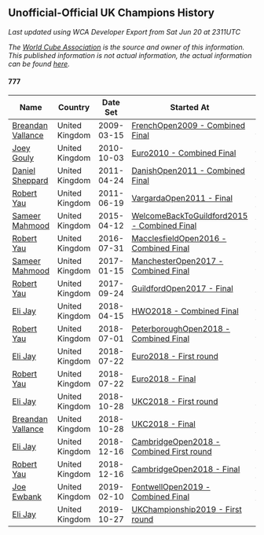 ## Unofficial-Official UK Champions History

*Last updated using WCA Developer Export from Sat Jun 20 at 2311UTC*

*The [World Cube Association](https://www.worldcubeassociation.org) is the source and owner of this information. This published information is not actual information, the actual information can be found [here](https://www.worldcubeassociation.org/results).*

#### 777

|Name|Country|Date Set|Started At|Ended At|Days Held|  
|--|--|--|--|--|--|  
|[Breandan Vallance](https://www.worldcubeassociation.org/persons/2007VALL01)|United Kingdom|2009-03-15|[FrenchOpen2009 - Combined Final](https://www.worldcubeassociation.org/competitions/FrenchOpen2009/results/all#e777_c)|[Euro2010 - Combined Final](https://www.worldcubeassociation.org/competitions/Euro2010/results/all#e777_c)|567|  
|[Joey Gouly](https://www.worldcubeassociation.org/persons/2007GOUL01)|United Kingdom|2010-10-03|[Euro2010 - Combined Final](https://www.worldcubeassociation.org/competitions/Euro2010/results/all#e777_c)|[DanishOpen2011 - Combined Final](https://www.worldcubeassociation.org/competitions/DanishOpen2011/results/all#e777_c)|203|  
|[Daniel Sheppard](https://www.worldcubeassociation.org/persons/2009SHEP01)|United Kingdom|2011-04-24|[DanishOpen2011 - Combined Final](https://www.worldcubeassociation.org/competitions/DanishOpen2011/results/all#e777_c)|[VargardaOpen2011 - Final](https://www.worldcubeassociation.org/competitions/VargardaOpen2011/results/all#e777_f)|56|  
|[Robert Yau](https://www.worldcubeassociation.org/persons/2009YAUR01)|United Kingdom|2011-06-19|[VargardaOpen2011 - Final](https://www.worldcubeassociation.org/competitions/VargardaOpen2011/results/all#e777_f)|[WelcomeBackToGuildford2015 - Combined Final](https://www.worldcubeassociation.org/competitions/WelcomeBackToGuildford2015/results/all#e777_c)|1393|  
|[Sameer Mahmood](https://www.worldcubeassociation.org/persons/2013MAHM02)|United Kingdom|2015-04-12|[WelcomeBackToGuildford2015 - Combined Final](https://www.worldcubeassociation.org/competitions/WelcomeBackToGuildford2015/results/all#e777_c)|[MacclesfieldOpen2016 - Combined Final](https://www.worldcubeassociation.org/competitions/MacclesfieldOpen2016/results/all#e777_c)|476|  
|[Robert Yau](https://www.worldcubeassociation.org/persons/2009YAUR01)|United Kingdom|2016-07-31|[MacclesfieldOpen2016 - Combined Final](https://www.worldcubeassociation.org/competitions/MacclesfieldOpen2016/results/all#e777_c)|[ManchesterOpen2017 - Combined Final](https://www.worldcubeassociation.org/competitions/ManchesterOpen2017/results/all#e777_c)|168|  
|[Sameer Mahmood](https://www.worldcubeassociation.org/persons/2013MAHM02)|United Kingdom|2017-01-15|[ManchesterOpen2017 - Combined Final](https://www.worldcubeassociation.org/competitions/ManchesterOpen2017/results/all#e777_c)|[GuildfordOpen2017 - Final](https://www.worldcubeassociation.org/competitions/GuildfordOpen2017/results/all#e777_f)|252|  
|[Robert Yau](https://www.worldcubeassociation.org/persons/2009YAUR01)|United Kingdom|2017-09-24|[GuildfordOpen2017 - Final](https://www.worldcubeassociation.org/competitions/GuildfordOpen2017/results/all#e777_f)|[HWO2018 - Combined Final](https://www.worldcubeassociation.org/competitions/HWO2018/results/all#e777_c)|203|  
|[Eli Jay](https://www.worldcubeassociation.org/persons/2014JAYE01)|United Kingdom|2018-04-15|[HWO2018 - Combined Final](https://www.worldcubeassociation.org/competitions/HWO2018/results/all#e777_c)|[PeterboroughOpen2018 - Combined Final](https://www.worldcubeassociation.org/competitions/PeterboroughOpen2018/results/all#e777_c)|77|  
|[Robert Yau](https://www.worldcubeassociation.org/persons/2009YAUR01)|United Kingdom|2018-07-01|[PeterboroughOpen2018 - Combined Final](https://www.worldcubeassociation.org/competitions/PeterboroughOpen2018/results/all#e777_c)|[Euro2018 - First round](https://www.worldcubeassociation.org/competitions/Euro2018/results/all#e777_1)|21|  
|[Eli Jay](https://www.worldcubeassociation.org/persons/2014JAYE01)|United Kingdom|2018-07-22|[Euro2018 - First round](https://www.worldcubeassociation.org/competitions/Euro2018/results/all#e777_1)|[Euro2018 - Final](https://www.worldcubeassociation.org/competitions/Euro2018/results/all#e777_f)|0|  
|[Robert Yau](https://www.worldcubeassociation.org/persons/2009YAUR01)|United Kingdom|2018-07-22|[Euro2018 - Final](https://www.worldcubeassociation.org/competitions/Euro2018/results/all#e777_f)|[UKC2018 - First round](https://www.worldcubeassociation.org/competitions/UKC2018/results/all#e777_1)|98|  
|[Eli Jay](https://www.worldcubeassociation.org/persons/2014JAYE01)|United Kingdom|2018-10-28|[UKC2018 - First round](https://www.worldcubeassociation.org/competitions/UKC2018/results/all#e777_1)|[UKC2018 - Final](https://www.worldcubeassociation.org/competitions/UKC2018/results/all#e777_f)|0|  
|[Breandan Vallance](https://www.worldcubeassociation.org/persons/2007VALL01)|United Kingdom|2018-10-28|[UKC2018 - Final](https://www.worldcubeassociation.org/competitions/UKC2018/results/all#e777_f)|[CambridgeOpen2018 - Combined First round](https://www.worldcubeassociation.org/competitions/CambridgeOpen2018/results/all#e777_d)|49|  
|[Eli Jay](https://www.worldcubeassociation.org/persons/2014JAYE01)|United Kingdom|2018-12-16|[CambridgeOpen2018 - Combined First round](https://www.worldcubeassociation.org/competitions/CambridgeOpen2018/results/all#e777_d)|[CambridgeOpen2018 - Final](https://www.worldcubeassociation.org/competitions/CambridgeOpen2018/results/all#e777_f)|0|  
|[Robert Yau](https://www.worldcubeassociation.org/persons/2009YAUR01)|United Kingdom|2018-12-16|[CambridgeOpen2018 - Final](https://www.worldcubeassociation.org/competitions/CambridgeOpen2018/results/all#e777_f)|[FontwellOpen2019 - Combined Final](https://www.worldcubeassociation.org/competitions/FontwellOpen2019/results/all#e777_c)|56|  
|[Joe Ewbank](https://www.worldcubeassociation.org/persons/2015EWBA01)|United Kingdom|2019-02-10|[FontwellOpen2019 - Combined Final](https://www.worldcubeassociation.org/competitions/FontwellOpen2019/results/all#e777_c)|[UKChampionship2019 - First round](https://www.worldcubeassociation.org/competitions/UKChampionship2019/results/all#e777_1)|259|  
|[Eli Jay](https://www.worldcubeassociation.org/persons/2014JAYE01)|United Kingdom|2019-10-27|[UKChampionship2019 - First round](https://www.worldcubeassociation.org/competitions/UKChampionship2019/results/all#e777_1)|Ongoing|238|  
